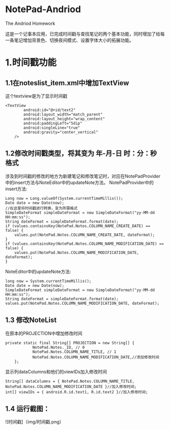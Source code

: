 # NotePad-Andriod
The Andriod Homework   
   
这是一个记事本应用，已完成时间戳与查找笔记的两个基本功能，同时增加了给每一条笔记增加背景色、切换夜间模式、设置字体大小的拓展功能。
# 1.时间戳功能
## 1.1在noteslist_item.xml中增加TextView
这个textview是为了显示时间戳
```
<TextView
        android:id="@+id/text2"
        android:layout_width="match_parent"
        android:layout_height="wrap_content"
        android:paddingLeft="5dip"
        android:singleLine="true"
        android:gravity="center_vertical"
    />
```
## 1.2修改时间戳类型，将其变为 年-月-日 时：分：秒 格式
涉及到时间戳的修改的地方为新建笔记和修改笔记时，对应在NotePadProvider中的insert方法与NoteEditor中的updateNote方法。
NotePadProvider中的insert方法:
```
Long now = Long.valueOf(System.currentTimeMillis());
Date date = new Date(now);
//在这里将时间戳进行转换，变为所需格式
SimpleDateFormat simpleDateFormat = new SimpleDateFormat("yy-MM-dd HH:mm:ss");
String dateFormat = simpleDateFormat.format(date);
if (values.containsKey(NotePad.Notes.COLUMN_NAME_CREATE_DATE) == false) {
    values.put(NotePad.Notes.COLUMN_NAME_CREATE_DATE, dateFormat);
}
if (values.containsKey(NotePad.Notes.COLUMN_NAME_MODIFICATION_DATE) == false) {
    values.put(NotePad.Notes.COLUMN_NAME_MODIFICATION_DATE, dateFormat);
}
```
NoteEditor中的updateNote方法:
```
long now = System.currentTimeMillis();
Date date = new Date(now);
SimpleDateFormat simpleDateFormat = new SimpleDateFormat("yy-MM-dd HH:mm:ss");
String dateFormat = simpleDateFormat.format(date);
values.put(NotePad.Notes.COLUMN_NAME_MODIFICATION_DATE, dateFormat);
```
## 1.3 修改NoteList
在原本的PROJECTION中增加修改时间
```
private static final String[] PROJECTION = new String[] {
            NotePad.Notes._ID, // 0
            NotePad.Notes.COLUMN_NAME_TITLE, // 1
            NotePad.Notes.COLUMN_NAME_MODIFICATION_DATE,//添加修改时间
    };
```
显示列dataColumns和他们的viewIDs加入修改时间
```
String[] dataColumns = { NotePad.Notes.COLUMN_NAME_TITLE, NotePad.Notes.COLUMN_NAME_MODIFICATION_DATE }//加入修改时间;
int[] viewIDs = { android.R.id.text1, R.id.text2 }//加入修改时间;
```
## 1.4 运行截图：
![时间戳]（img/时间戳.png）

